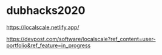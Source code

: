 # dubhacks2020


https://localscale.netlify.app/

https://devpost.com/software/localscale?ref_content=user-portfolio&ref_feature=in_progress
